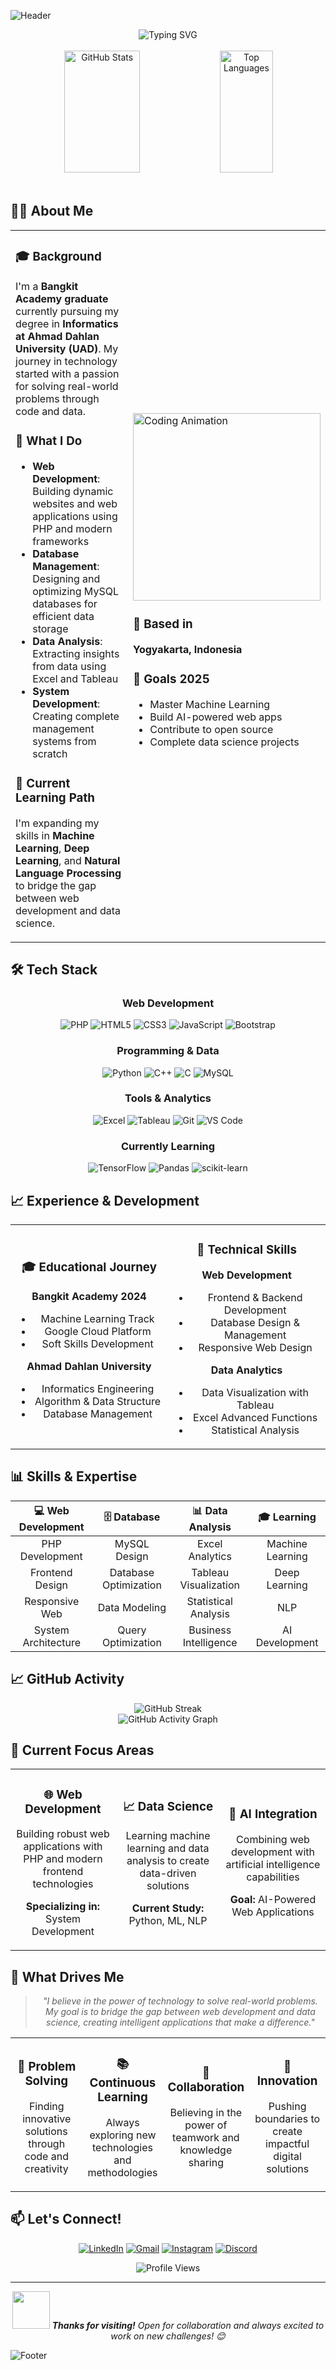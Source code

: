 ![Header](https://capsule-render.vercel.app/api?type=waving&color=0:667eea,100:764ba2&height=200&section=header&text=M.%20Dzaka%20Al%20Fikri&fontSize=40&fontColor=ffffff&animation=fadeIn&fontAlignY=35&desc=Web%20Developer%20%7C%20Data%20Enthusiast&descAlignY=50&descAlign=center)

<div align="center">
  <img src="https://readme-typing-svg.herokuapp.com?font=Fira+Code&size=22&pause=1000&color=667eea&center=true&vCenter=true&width=435&lines=Welcome+to+my+GitHub!;Bangkit+Graduate;Informatics+Student;Web+Developer;Data+Science+Enthusiast" alt="Typing SVG" />
</div>

<br/>

<div align="center">
  <img width="49%" height="195px" src="https://github-readme-stats.vercel.app/api?username=DzakaAl&show_icons=true&theme=react&border_radius=10&border_color=667eea" alt="GitHub Stats" />
  <img width="41%" height="195px" src="https://github-readme-stats.vercel.app/api/top-langs/?username=DzakaAl&layout=compact&theme=react&border_radius=10&border_color=667eea" alt="Top Languages" />
</div>

<br/>

## 👨‍💻 About Me

<table>
<tr>
<td width="60%">

### 🎓 Background
I'm a **Bangkit Academy graduate** currently pursuing my degree in **Informatics at Ahmad Dahlan University (UAD)**. My journey in technology started with a passion for solving real-world problems through code and data.

### 🚀 What I Do
- **Web Development**: Building dynamic websites and web applications using PHP and modern frameworks
- **Database Management**: Designing and optimizing MySQL databases for efficient data storage
- **Data Analysis**: Extracting insights from data using Excel and Tableau
- **System Development**: Creating complete management systems from scratch

### 🌱 Current Learning Path
I'm expanding my skills in **Machine Learning**, **Deep Learning**, and **Natural Language Processing** to bridge the gap between web development and data science.

</td>
<td width="40%">

<img src="https://media.giphy.com/media/qgQUggAC3Pfv687qPC/giphy.gif" width="300" alt="Coding Animation"/>

### 📍 Based in
**Yogyakarta, Indonesia**

### 🎯 Goals 2025
- Master Machine Learning
- Build AI-powered web apps
- Contribute to open source
- Complete data science projects

</td>
</tr>
</table>

## 🛠️ Tech Stack

<div align="center">

### Web Development
![PHP](https://img.shields.io/badge/PHP-777BB4?style=for-the-badge&logo=php&logoColor=white)
![HTML5](https://img.shields.io/badge/HTML5-E34F26?style=for-the-badge&logo=html5&logoColor=white)
![CSS3](https://img.shields.io/badge/CSS3-1572B6?style=for-the-badge&logo=css3&logoColor=white)
![JavaScript](https://img.shields.io/badge/JavaScript-F7DF1E?style=for-the-badge&logo=javascript&logoColor=black)
![Bootstrap](https://img.shields.io/badge/Bootstrap-563D7C?style=for-the-badge&logo=bootstrap&logoColor=white)

### Programming & Data
![Python](https://img.shields.io/badge/Python-3776AB?style=for-the-badge&logo=python&logoColor=white)
![C++](https://img.shields.io/badge/C++-00599C?style=for-the-badge&logo=c%2B%2B&logoColor=white)
![C](https://img.shields.io/badge/C-A8B9CC?style=for-the-badge&logo=c&logoColor=black)
![MySQL](https://img.shields.io/badge/MySQL-4479A1?style=for-the-badge&logo=mysql&logoColor=white)

### Tools & Analytics
![Excel](https://img.shields.io/badge/Microsoft_Excel-217346?style=for-the-badge&logo=microsoft-excel&logoColor=white)
![Tableau](https://img.shields.io/badge/Tableau-E97627?style=for-the-badge&logo=tableau&logoColor=white)
![Git](https://img.shields.io/badge/Git-F05032?style=for-the-badge&logo=git&logoColor=white)
![VS Code](https://img.shields.io/badge/VS_Code-007ACC?style=for-the-badge&logo=visual-studio-code&logoColor=white)

### Currently Learning
![TensorFlow](https://img.shields.io/badge/TensorFlow-FF6F00?style=for-the-badge&logo=tensorflow&logoColor=white)
![Pandas](https://img.shields.io/badge/Pandas-150458?style=for-the-badge&logo=pandas&logoColor=white)
![scikit-learn](https://img.shields.io/badge/scikit--learn-F7931E?style=for-the-badge&logo=scikit-learn&logoColor=white)

</div>

## 📈 Experience & Development

<table>
<tr>
<td width="50%" align="center">

### 🎓 Educational Journey
**Bangkit Academy 2024**
- Machine Learning Track
- Google Cloud Platform
- Soft Skills Development

**Ahmad Dahlan University**
- Informatics Engineering
- Algorithm & Data Structure
- Database Management

</td>
<td width="50%" align="center">

### 💼 Technical Skills
**Web Development**
- Frontend & Backend Development
- Database Design & Management
- Responsive Web Design

**Data Analytics**
- Data Visualization with Tableau
- Excel Advanced Functions
- Statistical Analysis

</td>
</tr>
</table>

## 📊 Skills & Expertise

<div align="center">

| 💻 Web Development | 🗄️ Database | 📊 Data Analysis | 🎓 Learning |
|:---:|:---:|:---:|:---:|
| PHP Development | MySQL Design | Excel Analytics | Machine Learning |
| Frontend Design | Database Optimization | Tableau Visualization | Deep Learning |
| Responsive Web | Data Modeling | Statistical Analysis | NLP |
| System Architecture | Query Optimization | Business Intelligence | AI Development |

</div>

## 📈 GitHub Activity

<div align="center">
  <img src="https://github-readme-streak-stats.herokuapp.com/?user=DzakaAl&theme=react&border_radius=10&border=667eea" alt="GitHub Streak" />
</div>

<div align="center">
  <img src="https://github-readme-activity-graph.vercel.app/graph?username=DzakaAl&bg_color=20232a&color=667eea&line=667eea&point=ffffff&area=true&hide_border=true" alt="GitHub Activity Graph" />
</div>

## 🚀 Current Focus Areas

<table>
<tr>
<td width="33%" align="center">

### 🌐 Web Development
Building robust web applications with PHP and modern frontend technologies

**Specializing in:** System Development

</td>
<td width="33%" align="center">

### 📈 Data Science
Learning machine learning and data analysis to create data-driven solutions

**Current Study:** Python, ML, NLP

</td>
<td width="33%" align="center">

### 🧠 AI Integration
Combining web development with artificial intelligence capabilities

**Goal:** AI-Powered Web Applications

</td>
</tr>
</table>

## 🌟 What Drives Me

<div align="center">

> *"I believe in the power of technology to solve real-world problems. My goal is to bridge the gap between web development and data science, creating intelligent applications that make a difference."*

</div>

<table>
<tr>
<td width="25%" align="center">

### 🎯 Problem Solving
Finding innovative solutions through code and creativity

</td>
<td width="25%" align="center">

### 📚 Continuous Learning
Always exploring new technologies and methodologies

</td>
<td width="25%" align="center">

### 🤝 Collaboration
Believing in the power of teamwork and knowledge sharing

</td>
<td width="25%" align="center">

### 🚀 Innovation
Pushing boundaries to create impactful digital solutions

</td>
</tr>
</table>

## 📫 Let's Connect!

<div align="center">

[![LinkedIn](https://img.shields.io/badge/LinkedIn-0077B5?style=for-the-badge&logo=linkedin&logoColor=white)](https://www.linkedin.com/in/m-dzaka-al-fikri-7bba421a4/)
[![Gmail](https://img.shields.io/badge/Gmail-D14836?style=for-the-badge&logo=gmail&logoColor=white)](mailto:dzakaal10@gmail.com)
[![Instagram](https://img.shields.io/badge/Instagram-E4405F?style=for-the-badge&logo=instagram&logoColor=white)](https://instagram.com/moredzl)
[![Discord](https://img.shields.io/badge/Discord-7289DA?style=for-the-badge&logo=discord&logoColor=white)](https://discord.com/users/665819147334057997)

</div>

<div align="center">
  <img src="https://komarev.com/ghpvc/?username=DzakaAl&color=667eea&style=flat-square&label=Profile+Views" alt="Profile Views" />
</div>

---

<div align="center">
  <img src="https://media.giphy.com/media/LnQjpWaON8nhr21vNW/giphy.gif" width="60"> 
  <em><b>Thanks for visiting!</b> Open for collaboration and always excited to work on new challenges! 😊</em>
</div>

![Footer](https://capsule-render.vercel.app/api?type=waving&color=0:667eea,100:764ba2&height=120&section=footer)
